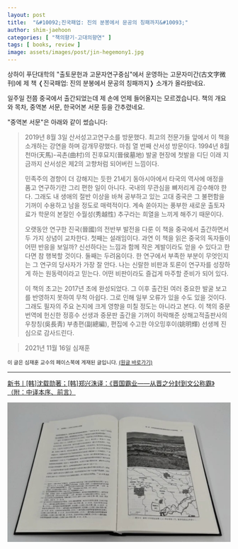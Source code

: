 ```yaml
---
layout: post
title:  "&#10092;진국패업: 진의 분봉에서 문공의 칭패까지&#10093;"
author: shim-jaehoon
categories: [ "책의향기-고대의향연" ] 
tags: [ books, review ] 
image: assets/images/post/jin-hegemony1.jpg
---
```


상하이 푸단대학의 "출토문헌과 고문자연구중심"에서 운영하는 고문자미간(古文字微刊)에 제 책 &#10092;진국패업: 진의 분봉에서 문공의 칭패까지&#10093; 소개가 올라왔네요.

일주일 전쯤 중국에서 출간되었는데 제 손에 언제 들어올지는 모르겠습니다. 책의 개요와 목차, 중역본 서문, 한국어본 서문 등을 간추렸네요.

"중역본 서문"은 아래와 같이 썼습니다:

> 2019년 8월 3일 산서성고고연구소를 방문했다. 최고의 전문가들 앞에서 이 책을 소개하는 강연을 하며 감개무량했다. 마침 열 번째 산서성 방문이다. 1994년 8월 천마(天馬)-곡촌(曲村)의 진후묘지(晉侯墓地) 발굴 현장에 첫발을 디딘 이래 지금까지 산서성은 제2의 고향처럼 되어버린 느낌이다.
> 
> 민족주의 경향이 더 강해지는 듯한 21세기 동아시아에서 타국의 역사에 애정을 품고 연구하기란 그리 편한 일이 아니다. 국내의 무관심을 뼈저리게 감수해야 한다. 그래도 내 생애의 절반 이상을 바쳐 공부하고 있는 고대 중국은 그 불편함을 기꺼이 수용하고 남을 정도로 매력적이다. 계속 쏟아지는 풍부한 새로운 출토자료가 학문의 본질인 수월성(秀越性) 추구라는 희열을 느끼게 해주기 때문이다.
> 
> 오랫동안 연구한 진국(晉國)의 전반부 발전을 다룬 이 책을 중국에서 출간하면서 두 가지 상념이 교차한다. 첫째는 설래임이다. 과연 이 책을 읽은 중국의 독자들이 어떤 반응을 보일까? 신선하다는 느낌과 함께 작은 계발이라도 얻을 수 있다고 한다면 참 행복할 것이다. 둘째는 두려움이다. 한 연구에서 부족한 부분이 무엇인지는 그 연구의 당사자가 가장 잘 안다. 나는 신랄한 비판과 토론이 연구자를 성장하게 하는 원동력이라고 믿는다. 어떤 비판이라도 즐겁게 마주할 준비가 되어 있다.
> 
> 이 책의 초고는 2017년 초에 완성되었다. 그 이후 출간된 여러 중요한 발굴 보고를 반영하지 못하여 무척 아쉽다. 그로 인해 일부 오류가 있을 수도 있을 것이다. 그래도 필자의 주요 논지에 크게 영향을 미칠 정도는 아니라고 본다.
이 책의 중문 번역에 헌신한 정흥수 선생과 중문판 출간을 기꺼이 허락해준 상해고적출판사의 우창칭(吳長靑) 부총편(副總編), 편집에 수고한 야오밍후이(姚明輝) 선생께 진심으로 감사드린다.

>  2021년 11월 16일
>  심재훈
> 


<span class="text-muted"><small>이 글은 심재훈 교수의 페이스북에 게재된 글입니다. <a href="https://www.facebook.com/100000335256259/posts/pfbid0mVY3RCicvWr9hS4zYLeynnLiWG5AUtpVwKG7wpGcvTYgzthHn5cr1ME6hCc5DDazl/?d=n" target="_blank">(원글 바로가기)</a></small></span>

----

[新书丨[韩]沈载勋著；[韩]郑兴洙译：《晋国霸业——从晋之分封到文公称霸》（附：中译本序、前言）](https://mp.weixin.qq.com/s/-TL5GGlBIZFVa8QLfrvu9Q)

![](/assets/images/post/jin-hegemony2.jpg)
